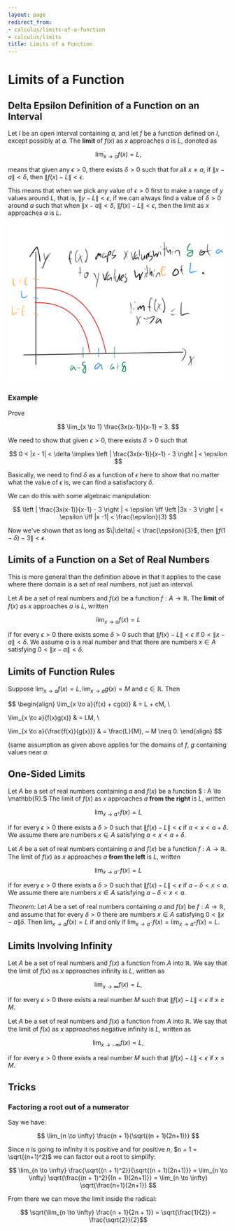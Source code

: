 ```yaml
---
layout: page
redirect_from:
- calculus/limits-of-a-function
- calculus/limits
title: Limits of a Function
---
```


# Limits of a Function

## Delta Epsilon Definition of a Function on an Interval

Let $I$ be an open interval containing $a$, and let $f$ be a function defined on $I$, except possibly at $a$. The **limit** of $f(x)$ as $x$ approaches $a$ is $L$, donoted as

$$ \lim_{x \to a} f(x) = L, $$

means that given any $\epsilon > 0$, there exists $\delta > 0$ such that for all $x \neq a$, if $\|x - a\| < \delta$, then $\|f(x) - L\| < \epsilon.$

This means that when we pick any value of $\epsilon > 0$ first to make a range of $y$ values around $L$, that is, $\|y - L\| < \epsilon$, if we can always find a value of $\delta > 0$ around $a$ such that when $\|x - a\| < \delta$, $\|f(x) - L\| < \epsilon$, then the limit as $x$ approaches $a$ is $L$.

![Delta Epsilon Limit](2dlimit.png "two dimensional delta epsilon limit")

### Example

Prove

$$ \lim_{x \to 1} \frac{3x(x-1)}{x-1} = 3. $$

We need to show that given $\epsilon > 0$, there exists $\delta > 0$ such that

$$  0 < |x - 1| < \delta \implies \left | \frac{3x(x-1)}{x-1} - 3 \right | < \epsilon  $$

Basically, we need to find $\delta$ as a function of $\epsilon$ here to show that no matter what the value of $\epsilon$ is, we can find a satisfactory $\delta$.

We can do this with some algebraic manipulation:

$$ \left | \frac{3x(x-1)}{x-1} - 3 \right | < \epsilon \iff \left |3x - 3 \right | < \epsilon \iff |x -1| < \frac{\epsilon}{3} $$

Now we've shown that as long as $\|\delta\| < \frac{\epsilon}{3}$, then $\|f(1 - \delta) - 3\| < \epsilon$.

## Limits of a Function on a Set of Real Numbers

This is more general than the definition above in that it applies to the case where there domain is a set of real numbers, not  just an interval.

Let $A$ be a set of real numbers and $f(x)$ be a function $f : A \to \mathbb{R}.$ The **limit** of $f(x)$ as $x$ approaches $a$ is $L,$ written 

$$ \lim_{x \to a}{f(x)} = L $$

if for every $\epsilon > 0$ there exists some $\delta > 0$ such that $\|f(x) - L\| < \epsilon$ if $0 < \|x - a\| < \delta.$ We assume $a$ is a real number and that there are numbers $x \in A$ satisfying $0 < \|x - a\| < \delta.$

## Limits of Function Rules

Suppose $\lim_{x \to a}{f(x)} = L, \lim_{x \to a}{g(x)} = M$ and $c \in \mathbb{R}.$ Then

$$ \begin{align} \lim_{x \to a}{f(x) + cg(x)} & = L + cM, \\

  \lim_{x \to a}{f(x)g(x)} & = LM, \\

 \lim_{x \to a}{\frac{f(x)}{g(x)}} & = \frac{L}{M}, ~ M \neq 0. \end{align} $$

(same assumption as given above applies for the domains of $f,$ $g$ containing values near $a.$

## One-Sided Limits
Let $A$ be a set of real numbers containing $a$ and $f(x)$ be a function $ : A \to \mathbb{R}.$ The limit of $f(x)$ as $x$ approaches $a$ **from the right** is $L,$ written 

$$ \lim_{x \to a^+}{f(x)} = L $$

if for every $\epsilon > 0$ there exists a $\delta > 0$ such that $\|f(x) - L\| < \epsilon$ if $a < x < a + \delta.$ We assume there are numbers $x \in A$ satisfying $a < x < a + \delta.$

Let $A$ be a set of real numbers containing $a$ and $f(x)$ be a function $f : A \to \mathbb{R}.$ The limit of $f(x)$ as $x$ approaches $a$ **from the left** is $L,$ written 

$$ \lim_{x \to a^-}{f(x)} = L $$

if for every $\epsilon > 0$ there exists a $\delta > 0$ such that $\|f(x) - L\| < \epsilon$ if $a - \delta < x < a.$ We assume there are numbers $x \in A$ satisfying $a - \delta < x < a.$

*Theorem*: Let $A$ be a set of real numbers containing $a$ and $f(x)$ be $f : A \to \mathbb{R},$ and assume that for every $\delta > 0$ there are numbers $x \in A$ satisfying $0 < \| x - a \| \delta.$ Then $\lim_{x \to a}{f(x)} = L$ if and only if $\lim_{x \to a^-}{f(x)} = \lim_{x \to a^+}{f(x)} = L.$

## Limits Involving Infinity
Let $A$ be a set of real numbers and $f(x)$ a function from $A$ into $\mathbb{R}.$ We say that the limit of $f(x)$ as $x$ approaches infinity is $L,$ written as

$$ \lim_{x \to \infty}{f(x)} = L, $$

if for every $\epsilon > 0$ there exists a real number $M$ such that $\|f(x) - L\| < \epsilon$ if $x \geq M.$ 

Let $A$ be a set of real numbers and $f(x)$ a function from $A$ into $\mathbb{R}.$ We say that the limit of $f(x)$ as $x$ approaches negative infinity is $L,$ written as

$$ \lim_{x \to - \infty}{f(x)} = L, $$

if for every $\epsilon > 0$ there exists a real number $M$ such that $\|f(x) - L\| < \epsilon$ if $x \leq M.$ 
## Tricks

### Factoring a root out of a numerator

Say we have:

$$ \lim_{n \to \infty} \frac{n + 1}{\sqrt{(n + 1)(2n+1)}} $$

Since $n$ is going to infinity it is positive and for positive $n$, $n + 1 = \sqrt{(n+1)^2)$ we can factor out a root to simplify:

$$ \lim_{n \to \infty}  \frac{\sqrt{(n + 1)^2}}{\sqrt{(n + 1)(2n+1)}} =  \lim_{n \to \infty} \sqrt{\frac{(n + 1)^2}{(n + 1)(2n+1)}} =  \lim_{n \to \infty} \sqrt{\frac{n+1}{2n+1}}  $$

From there we can move the limit inside the radical:

$$ \sqrt{\lim_{n \to \infty} \frac{n + 1}{2n + 1}} = \sqrt{\frac{1}{2}} = \frac{\sqrt{2}}{2}$$
